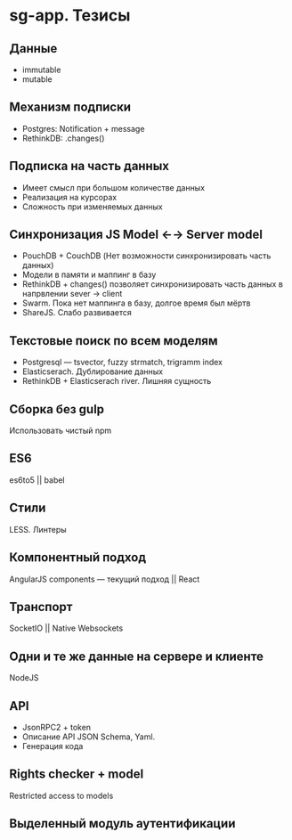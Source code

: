 # sg-app. Тезисы

## Данные
+ immutable
+ mutable

## Механизм подписки
+ Postgres: Notification + message
+ RethinkDB: .changes()

## Подписка на часть данных
+ Имеет смысл при большом количестве данных
+ Реализация на курсорах
+ Сложность при изменяемых данных

## Синхронизация JS Model ←→ Server model
+ PouchDB + CouchDB (Нет возможности синхронизировать часть данных)
+ Модели в памяти и маппинг в базу
+ RethinkDB + changes() позволяет синхронизировать часть данных в напрвлении sever → client
+ Swarm. Пока нет маппинга в базу, долгое время был мёртв
+ ShareJS. Слабо развивается

## Текстовые поиск по всем моделям
+ Postgresql — tsvector, fuzzy strmatch, trigramm index
+ Elasticserach. Дублирование данных
+ RethinkDB + Elasticserach river. Лишняя сущность

## Сборка без gulp
Использовать чистый npm

## ES6
es6to5 || babel

## Стили
LESS. Линтеры

## Компонентный подход
AngularJS components — текущий подход || React

## Транспорт
SocketIO || Native Websockets

## Одни и те же данные на сервере и клиенте
NodeJS

## API
+ JsonRPC2 + token
+ Описание API JSON Schema, Yaml. 
+ Генерация кода 

## Rights checker + model
Restricted access to models

## Выделенный модуль аутентификации

